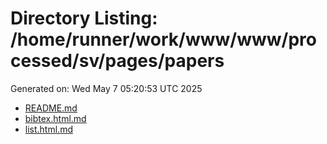 # Directory Listing: /home/runner/work/www/www/processed/sv/pages/papers
Generated on: Wed May  7 05:20:53 UTC 2025

- [README.md](README.md)
- [bibtex.html.md](bibtex.html.md)
- [list.html.md](list.html.md)
